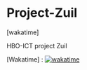 # Project-Zuil

[wakatime]

HBO-ICT project Zuil

[Wakatime] : [![wakatime](https://wakatime.com/badge/user/6161d248-566b-45d7-b21d-c43452b9f543/project/1c6416b6-1521-4ead-bb8c-deb0fc2f61d9.svg)](https://wakatime.com/badge/user/6161d248-566b-45d7-b21d-c43452b9f543/project/1c6416b6-1521-4ead-bb8c-deb0fc2f61d9)